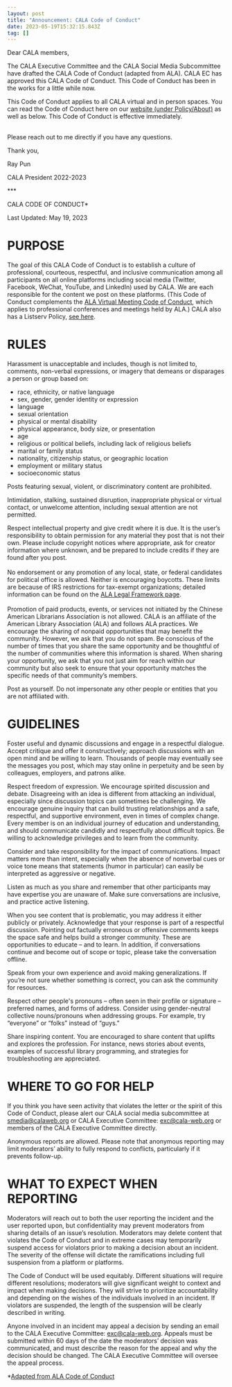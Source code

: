 ```yaml
---
layout: post
title: "Announcement: CALA Code of Conduct"
date: 2023-05-19T15:32:15.843Z
tag: []
---
```

Dear CALA members,



The CALA Executive Committee and the CALA Social Media Subcommittee have drafted the CALA Code of Conduct (adapted from ALA). CALA EC has approved this CALA Code of Conduct. This Code of Conduct has been in the works for a little while now. 



This Code of Conduct applies to all CALA virtual and in person spaces. You can read the Code of Conduct here on our [website (under Policy/About)](https://cala-web.org/about/) as well as below. This Code of Conduct is effective immediately.

\
Please reach out to me directly if you have any questions. 



Thank you,

Ray Pun

CALA President 2022-2023



\*\**



CALA CODE OF CONDUCT*

Last Updated: May 19, 2023

# PURPOSE



The goal of this CALA Code of Conduct is to establish a culture of professional, courteous, respectful, and inclusive communication among all participants on all online platforms including social media (Twitter, Facebook, WeChat, YouTube, and LinkedIn) used by CALA. We are each responsible for the content we post on these platforms. (This Code of Conduct complements the [ALA Virtual Meeting Code of Conduct](https://2021.alaannual.org/general-information/ala-virtual-meeting-code-conduct), which applies to professional conferences and meetings held by ALA.) CALA also has a Listserv Policy, [see here](https://retired.cala-web.org/files/docs/CALA-listserv-policy-v.2022.7.22.pdf). 

# RULES

Harassment is unacceptable and includes, though is not limited to, comments, non-verbal expressions, or imagery that demeans or disparages a person or group based on:

* race, ethnicity, or native language
* sex, gender, gender identity or expression
* language
* sexual orientation
* physical or mental disability
* physical appearance, body size, or presentation
* age
* religious or political beliefs, including lack of religious beliefs
* marital or family status
* nationality, citizenship status, or geographic location
* employment or military status
* socioeconomic status

Posts featuring sexual, violent, or discriminatory content are prohibited.

Intimidation, stalking, sustained disruption, inappropriate physical or virtual contact, or unwelcome attention, including sexual attention are not permitted.

Respect intellectual property and give credit where it is due. It is the user’s responsibility to obtain permission for any material they post that is not their own. Please include copyright notices where appropriate, ask for creator information where unknown, and be prepared to include credits if they are found after you post.\
\
No endorsement or any promotion of any local, state, or federal candidates for political office is allowed. Neither is encouraging boycotts. These limits are because of IRS restrictions for tax-exempt organizations; detailed information can be found on the [ALA Legal Framework page](http://www.ala.org/aboutala/governance/legalguidelines/legalframework/alalegalframework).\
\
Promotion of paid products, events, or services not initiated by the Chinese American Librarians Association is not allowed. CALA is an affiliate of the American Library Association (ALA) and follows ALA practices. We encourage the sharing of nonpaid opportunities that may benefit the community. However, we ask that you do not spam. Be conscious of the number of times that you share the same opportunity and be thoughtful of the number of communities where this information is shared. When sharing your opportunity, we ask that you not just aim for reach within our community but also seek to ensure that your opportunity matches the specific needs of that community’s members.

Post as yourself. Do not impersonate any other people or entities that you are not affiliated with.

# GUIDELINES 

Foster useful and dynamic discussions and engage in a respectful dialogue. Accept critique and offer it constructively; approach discussions with an open mind and be willing to learn. Thousands of people may eventually see the messages you post, which may stay online in perpetuity and be seen by colleagues, employers, and patrons alike.

Respect freedom of expression. We encourage spirited discussion and debate. Disagreeing with an idea is different from attacking an individual, especially since discussion topics can sometimes be challenging. We encourage genuine inquiry that can build trusting relationships and a safe, respectful, and supportive environment, even in times of complex change. Every member is on an individual journey of education and understanding, and should communicate candidly and respectfully about difficult topics. Be willing to acknowledge privileges and to learn from the community.

Consider and take responsibility for the impact of communications. Impact matters more than intent, especially when the absence of nonverbal cues or voice tone means that statements (humor in particular) can easily be interpreted as aggressive or negative.

Listen as much as you share and remember that other participants may have expertise you are unaware of. Make sure conversations are inclusive, and practice active listening.

When you see content that is problematic, you may address it either publicly or privately. Acknowledge that your response is part of a respectful discussion. Pointing out factually erroneous or offensive comments keeps the space safe and helps build a stronger community. These are opportunities to educate – and to learn. In addition, if conversations continue and become out of scope or topic, please take the conversation offline. 

Speak from your own experience and avoid making generalizations. If you’re not sure whether something is correct, you can ask the community for resources.

Respect other people's pronouns – often seen in their profile or signature – preferred names, and forms of address. Consider using gender-neutral collective nouns/pronouns when addressing groups. For example, try “everyone” or “folks” instead of “guys.”

Share inspiring content. You are encouraged to share content that uplifts and explores the profession. For instance, news stories about events, examples of successful library programming, and strategies for troubleshooting are appreciated.

# WHERE TO GO FOR HELP

If you think you have seen activity that violates the letter or the spirit of this Code of Conduct, please alert our CALA social media subcommittee at [smedia@calaweb.org](mailto:smedia@calaweb.org) or CALA Executive Committee: [exc@cala-web.org](mailto:exc@cala-web.org) or members of the CALA Executive Committee directly. 

Anonymous reports are allowed. Please note that anonymous reporting may limit moderators’ ability to fully respond to conflicts, particularly if it prevents follow-up. 

# WHAT TO EXPECT WHEN REPORTING

Moderators will reach out to both the user reporting the incident and the user reported upon, but confidentiality may prevent moderators from sharing details of an issue’s resolution. Moderators may delete content that violates the Code of Conduct and in extreme cases may temporarily suspend access for violators prior to making a decision about an incident. The severity of the offense will dictate the ramifications including full suspension from a platform or platforms.

The Code of Conduct will be used equitably. Different situations will require different resolutions; moderators will give significant weight to context and impact when making decisions. They will strive to prioritize accountability and depending on the wishes of the individuals involved in an incident. If violators are suspended, the length of the suspension will be clearly described in writing.

Anyone involved in an incident may appeal a decision by sending an email to the CALA Executive Committee: [exc@cala-web.org](mailto:exc@cala-web.org). Appeals must be submitted within 60 days of the date the moderators’ decision was communicated, and must describe the reason for the appeal and why the decision should be changed. The CALA Executive Committee will oversee the appeal process.

\*[Adapted from ALA Code of Conduct](https://www.ala.org/online-code-of-conduct)